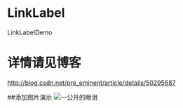 # LinkLabel
LinkLabelDemo

# 详情请见博客
http://blog.csdn.net/pre_eminent/article/details/50295687

##添加图片演示
![一公升的眼泪](http://img.blog.csdn.net/20151214162318028?watermark/2/text/aHR0cDovL2Jsb2cuY3Nkbi5uZXQv/font/5a6L5L2T/fontsize/400/fill/I0JBQkFCMA==/dissolve/70/gravity/Center)
